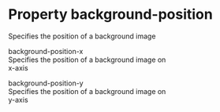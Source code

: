 # Property background-position

Specifies the position of a background image

background-position-x  
Specifies the position of a background image on  
x-axis  

background-position-y  
Specifies the position of a background image on  
y-axis  
